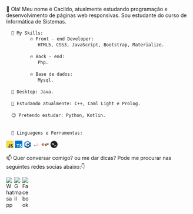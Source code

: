👋 Olá! Meu nome é Cacildo, atualmente estudando programação e desenvolvimento de páginas web responsivas. 
     Sou estudante do curso de Informática de Sistemas.
      
      🎯 My Skills:
             🔥 Front - end Developer:
                HTML5, CSS3, JavaScript, Bootstrap, Materialize.           
             
             🔥 Back - end:
                Php.
                
             🔥 Base de dados:
                Mysql.
                
      🧨 Desktop: Java.
                
      🌱 Estudando atualmente: C++, Caml Light e Prolog.
      
      😉 Pretendo estudar: Python, Kotlin.
      
      
      🚀 Linguagens e Ferramentas:
      
<code><img height="20" src="https://raw.githubusercontent.com/github/explore/80688e429a7d4ef2fca1e82350fe8e3517d3494d/topics/javascript/javascript.png"></code>
<code><img height="20" src="https://raw.githubusercontent.com/github/explore/80688e429a7d4ef2fca1e82350fe8e3517d3494d/topics/typescript/typescript.png"></code>
<code><img height="20" src="https://raw.githubusercontent.com/github/explore/80688e429a7d4ef2fca1e82350fe8e3517d3494d/topics/cpp/cpp.png"></code>
<code><img height="20" src="https://raw.githubusercontent.com/github/explore/80688e429a7d4ef2fca1e82350fe8e3517d3494d/topics/mysql/mysql.png"></code>
<code><img height="20" src="https://raw.githubusercontent.com/github/explore/80688e429a7d4ef2fca1e82350fe8e3517d3494d/topics/git/git.png"></code>
<code><img height="20" src="https://raw.githubusercontent.com/github/explore/80688e429a7d4ef2fca1e82350fe8e3517d3494d/topics/terminal/terminal.png"></code>


  📫  Quer conversar comigo? ou me dar dicas? Pode me procurar nas seguintes redes socias abaixo:👇

<a target="_blank" href="https://api.whatsapp.com/send?phone=849086557">
  <img align="left" alt="Whatsapp" width="22px" src="https://cdn.jsdelivr.net/npm/simple-icons@v3/icons/whatsapp.svg" />
</a>
<a target="_blank" href="cacildoerasmo@gmail.com">
  <img align="left" alt="Gmail" width="22px" src="https://cdn.jsdelivr.net/npm/simple-icons@v3/icons/gmail.svg" />
</a>
<a target="_blank" href="https://fb.com/aryxb">
  <img align="left" alt="Facebook" width="22px" src="https://cdn.jsdelivr.net/npm/simple-icons@v3/icons/facebook.svg" />
</a>
              
                
                

<!--
**cacildoerasmo/cacildoerasmo** is a ✨ _special_ ✨ repository because its `README.md` (this file) appears on your GitHub profile.


- 🔭 I’m currently working on ...
-  I’m currently learning ...
- 👯 I’m looking to collaborate on ...
- 🤔 I’m looking for help with ...
- 💬 Ask me about ...
- 📫 How to reach me: ...
- 😄 Pronouns: ...
- ⚡ Fun fact: ...
-->
